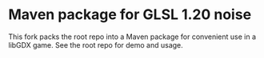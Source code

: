 # Maven package for GLSL 1.20 noise

This fork packs the root repo into a Maven package for convenient use in a libGDX game. See the root repo for demo and usage.
